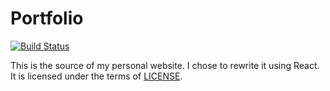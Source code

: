 # Portfolio

[![Build Status](https://travis-ci.org/hanselrd/portfolio.svg?branch=master)](https://travis-ci.org/hanselrd/portfolio)

This is the source of my personal website. I chose to rewrite it using React. It is licensed under the terms of [LICENSE](AGPL-3.0).
